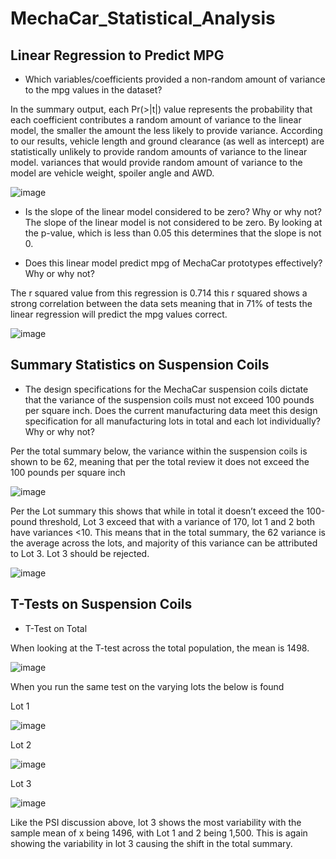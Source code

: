 # MechaCar_Statistical_Analysis

## Linear Regression to Predict MPG

- Which variables/coefficients provided a non-random amount of variance to the mpg values in the dataset?

In the summary output, each Pr(>|t|) value represents the probability that each coefficient contributes a random amount of variance to the linear model, the smaller the amount the less likely to provide variance. According to our results, vehicle length and ground clearance (as well as intercept) are statistically unlikely to provide random amounts of variance to the linear model. variances that would provide random amount of variance to the model are vehicle weight, spoiler angle and AWD.

![image](https://user-images.githubusercontent.com/85718354/138564104-480c10df-9371-438a-9067-7c6ccc35c1dd.png)


- Is the slope of the linear model considered to be zero? Why or why not?
The slope of the linear model is not considered to be zero. By looking at the p-value, which is less than 0.05 this determines that the slope is not 0. 


- Does this linear model predict mpg of MechaCar prototypes effectively? Why or why not?

The r squared value from this regression is 0.714 this r squared shows a strong correlation between the data sets meaning that in 71% of tests the linear regression will predict the mpg values correct. 

![image](https://user-images.githubusercontent.com/85718354/138564362-98a3b6da-8fe4-422d-8fb0-357a402cd30e.png)


## Summary Statistics on Suspension Coils

- The design specifications for the MechaCar suspension coils dictate that the variance of the suspension coils must not exceed 100 pounds per square inch. Does the current manufacturing data meet this design specification for all manufacturing lots in total and each lot individually? Why or why not?

Per the total summary below, the variance within the suspension coils is shown to be 62, meaning that per the total review it does not exceed the 100 pounds per square inch


![image](https://user-images.githubusercontent.com/85718354/138564852-2fc1e493-4085-43e2-8f9e-06cac95d3f7f.png)

Per the Lot summary this shows that while in total it doesn’t exceed the 100-pound threshold, Lot 3 exceed that with a variance of 170, lot 1 and 2 both have variances <10. This means that in the total summary, the 62 variance is the average across the lots, and majority of this variance can be attributed to Lot 3. Lot 3 should be rejected.

![image](https://user-images.githubusercontent.com/85718354/138564891-0d3e5284-820c-4da9-a624-a15123a53a80.png)


## T-Tests on Suspension Coils

- T-Test on Total

When looking at the T-test across the total population, the mean is 1498.


![image](https://user-images.githubusercontent.com/85718354/138565068-37a3b397-8c31-4d78-9edb-4567a72b165e.png)

When you run the same test on the varying lots the below is found

Lot 1

![image](https://user-images.githubusercontent.com/85718354/138565099-70037d79-d1be-402e-a157-0aaef4b267fa.png)


Lot 2

![image](https://user-images.githubusercontent.com/85718354/138565121-1f9418e3-876a-4697-abae-bcedd19b00ad.png)


Lot 3

![image](https://user-images.githubusercontent.com/85718354/138565140-377cc261-767f-4847-808c-51d824f6dafb.png)


Like the PSI discussion above, lot 3 shows the most variability with the sample mean of x being 1496, with Lot 1 and 2 being 1,500. This is again showing the variability in lot 3 causing the shift in the total summary.


